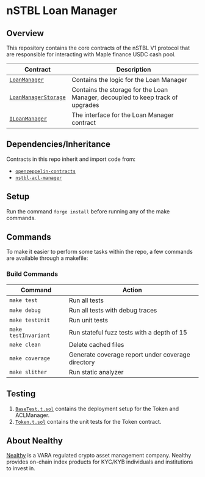 # nSTBL Loan Manager

## Overview
This repository contains the core contracts of the nSTBL V1 protocol that are responsible for interacting with Maple finance USDC cash pool.

| Contract | Description |
| -------- | ------- |
| [`LoanManager`](https://github.com/nealthy-labs/nSTBL_V1_LoanManager/blob/main/contracts/LoanManager.sol) | Contains the logic for the Loan Manager |
| [`LoanManagerStorage`](https://github.com/nealthy-labs/nSTBL_V1_LoanManager/blob/main/contracts/LoanManager.sol) | Contains the storage for the Loan Manager, decoupled to keep track of upgrades |
| [`ILoanManager`](https://github.com/nealthy-labs/nSTBL_V1_LoanManager/blob/main/contracts/ILoanManager.sol) | The interface for the Loan Manager contract |

## Dependencies/Inheritance
Contracts in this repo inherit and import code from:
- [`openzeppelin-contracts`](https://github.com/OpenZeppelin/openzeppelin-contracts)
- [`nstbl-acl-manager`](https://github.com/LayerZero-Labs/solidity-examples.git)

## Setup
Run the command ```forge install``` before running any of the make commands. 

## Commands
To make it easier to perform some tasks within the repo, a few commands are available through a makefile:

### Build Commands
| Command | Action |
|---|---|
| `make test` | Run all tests |
| `make debug` | Run all tests with debug traces |
| `make testUnit` | Run unit tests |
| `make testInvariant` | Run stateful fuzz tests with a depth of 15 |
| `make clean` | Delete cached files |
| `make coverage` | Generate coverage report under coverage directory |
| `make slither` | Run static analyzer |

## Testing
1. [`BaseTest.t.sol`](https://github.com/nealthy-labs/nSTBL_V1_nSTBLToken/blob/main/tests/BaseTest.t.sol) contains the deployment setup for the Token and ACLManager.
2. [`Token.t.sol`](https://github.com/nealthy-labs/nSTBL_V1_nSTBLToken/blob/main/tests/BaseTest.t.sol) contains the unit tests for the Token contract.

## About Nealthy
[Nealthy](https://www.nealthy.com) is a VARA regulated crypto asset management company. Nealthy provides on-chain index products for KYC/KYB individuals and institutions to invest in.